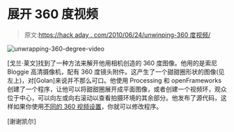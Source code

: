 # 展开 360 度视频

> 原文:[https://hack aday . com/2010/06/24/unwinping-360 度视频/](https://hackaday.com/2010/06/24/unwrapping-360-degree-video/)

![](../Images/1a80b3db6c849b9473786173711a5c80.png "unwrapping-360-degree-video")

[戈兰·莱文]找到了一种方法来解开他用相机创造的 360 度图像。他用的是索尼 Bloggie 高清摄像机，配有 360 度镜头附件。这产生了一个甜甜圈形状的图像(见左上)，对[Golan]来说并不那么可口。他使用 Processing 和 openFrameworks 创建了一个程序，让他可以将甜甜圈展开成平面图像，或者创建一个视频环，观众位于中心，可以向左或向右滚动以查看拍摄环境的其余部分。他发布了源代码，这样如果你使用[不同的 360 视频设置](http://hackaday.com/2010/01/04/360-degree-video-for-next-to-nothing/)，你就可以修改程序。

[谢谢凯尔]